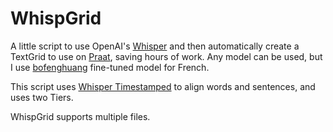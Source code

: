 # WhispGrid
A little script to use OpenAI's [Whisper](https://github.com/openai/whisper) and then automatically create a TextGrid to use on [Praat](https://www.fon.hum.uva.nl/praat/), saving hours of work.
Any model can be used, but I use [bofenghuang](https://huggingface.co/bofenghuang/whisper-medium-french]) fine-tuned model for French.

This script uses [Whisper Timestamped](https://github.com/linto-ai/whisper-timestamped) to align words and sentences, and uses two Tiers. 

WhispGrid supports multiple files. 
